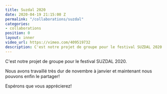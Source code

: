 ```yaml
---
title: Suzdal 2020
date: 2020-04-19 21:15:00 Z
permalink: "/collaborations/suzdal"
categories:
- collaborations
position: 0
layout: inner
video_url: https://vimeo.com/409519732
description: C'est notre projet de groupe pour le festival SUZDAL 2020
---
```


C'est notre projet de groupe pour le festival SUZDAL 2020.

Nous avons travaillé très dur de novembre à janvier et maintenant nous pouvons enfin le partager!

Espérons que vous apprécierez!
